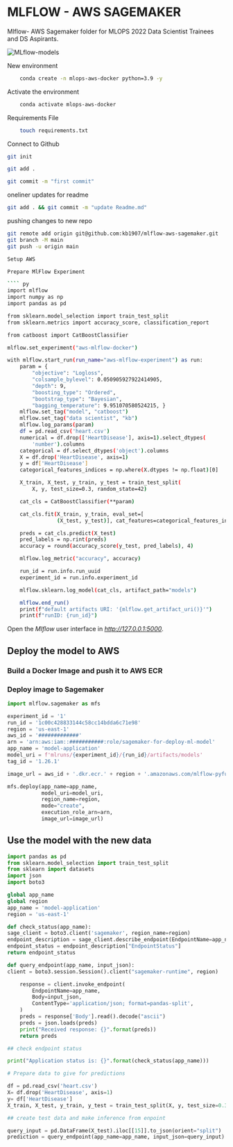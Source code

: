 # MLFLOW - AWS SAGEMAKER

Mlflow- AWS Sagemaker folder for MLOPS 2022 Data Scientist Trainees and DS Aspirants.

![MLflow-models](https://user-images.githubusercontent.com/51021282/174871238-7350487d-a4ac-42db-afd4-3c5232f01310.jpeg)


New environment

```bash
    conda create -n mlops-aws-docker python=3.9 -y
```

Activate the environment

```bash
    conda activate mlops-aws-docker
```

Requirements File

```bash
    touch requirements.txt
```

Connect to Github

```bash
git init
```

```bash
git add .
```

```bash
git commit -m "first commit"
```

oneliner updates for readme

```bash
git add . && git commit -m "update Readme.md"
```

pushing changes to new repo

`````bash
git remote add origin git@github.com:kb1907/mlflow-aws-sagemaker.git
git branch -M main
git push -u origin main

Setup AWS

Prepare MlFlow Experiment

```` py
import mlflow
import numpy as np
import pandas as pd

from sklearn.model_selection import train_test_split
from sklearn.metrics import accuracy_score, classification_report

from catboost import CatBoostClassifier

mlflow.set_experiment("aws-mlflow-docker")

with mlflow.start_run(run_name="aws-mlflow-experiment") as run:
    param = {
        "objective": "Logloss",
        "colsample_bylevel": 0.050905927922414905,
        "depth": 9,
        "boosting_type": "Ordered",
        "bootstrap_type": "Bayesian",
        "bagging_temperature": 9.951070580524215, }
    mlflow.set_tag("model", "catboost")
    mlflow.set_tag("data scientist", "kb")
    mlflow.log_params(param)
    df = pd.read_csv('heart.csv')
    numerical = df.drop(['HeartDisease'], axis=1).select_dtypes(
        'number').columns
    categorical = df.select_dtypes('object').columns
    X = df.drop('HeartDisease', axis=1)
    y = df['HeartDisease']
    categorical_features_indices = np.where(X.dtypes != np.float)[0]

    X_train, X_test, y_train, y_test = train_test_split(
        X, y, test_size=0.3, random_state=42)

    cat_cls = CatBoostClassifier(**param)

    cat_cls.fit(X_train, y_train, eval_set=[
                (X_test, y_test)], cat_features=categorical_features_indices, verbose=0, early_stopping_rounds=100)

    preds = cat_cls.predict(X_test)
    pred_labels = np.rint(preds)
    accuracy = round(accuracy_score(y_test, pred_labels), 4)

    mlflow.log_metric("accuracy", accuracy)

    run_id = run.info.run_uuid
    experiment_id = run.info.experiment_id

    mlflow.sklearn.log_model(cat_cls, artifact_path="models")

    mlflow.end_run()
    print(f"default artifacts URI: '{mlflow.get_artifact_uri()}'")
    print(f"runID: {run_id}")
`````

Open the <i>Mlflow</i> user interface in <i>http://127.0.0.1:5000</i>.

<h2>Deploy the model to AWS</h2>
<p><h3>Build a Docker Image and push it to AWS ECR</h3>

<p><h3>Deploy image to Sagemaker</h3>

```py
import mlflow.sagemaker as mfs

experiment_id = '1'
run_id = '1c00c428833144c58cc14bdda6c71e98'
region = 'us-east-1'
aws_id = '#############'
arn = 'arn:aws:iam::###########:role/sagemaker-for-deploy-ml-model'
app_name = 'model-application'
model_uri = f'mlruns/{experiment_id}/{run_id}/artifacts/models'
tag_id = '1.26.1'

image_url = aws_id + '.dkr.ecr.' + region + '.amazonaws.com/mlflow-pyfunc:' + tag_id

mfs.deploy(app_name=app_name,
           model_uri=model_uri,
           region_name=region,
           mode="create",
           execution_role_arn=arn,
           image_url=image_url)

```

<h2>Use the model with the new data</h2>

```py
import pandas as pd
from sklearn.model_selection import train_test_split
from sklearn import datasets
import json
import boto3

global app_name
global region
app_name = 'model-application'
region = 'us-east-1'

def check_status(app_name):
sage_client = boto3.client('sagemaker', region_name=region)
endpoint_description = sage_client.describe_endpoint(EndpointName=app_name)
endpoint_status = endpoint_description["EndpointStatus"]
return endpoint_status

def query_endpoint(app_name, input_json):
client = boto3.session.Session().client("sagemaker-runtime", region)

    response = client.invoke_endpoint(
        EndpointName=app_name,
        Body=input_json,
        ContentType='application/json; format=pandas-split',
    )
    preds = response['Body'].read().decode("ascii")
    preds = json.loads(preds)
    print("Received response: {}".format(preds))
    return preds

## check endpoint status

print("Application status is: {}".format(check_status(app_name)))

# Prepare data to give for predictions

df = pd.read_csv('heart.csv')
X= df.drop('HeartDisease', axis=1)
y= df['HeartDisease']
X_train, X_test, y_train, y_test = train_test_split(X, y, test_size=0.3, random_state=42)

## create test data and make inference from enpoint

query_input = pd.DataFrame(X_test).iloc[[15]].to_json(orient="split")
prediction = query_endpoint(app_name=app_name, input_json=query_input)
```
